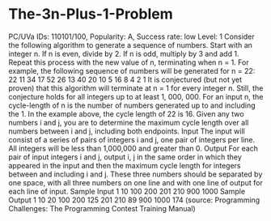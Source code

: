 # The-3n-Plus-1-Problem
PC/UVa IDs: 110101/100, Popularity: A, Success rate: low Level: 1
Consider the following algorithm to generate a sequence of numbers. Start with an
integer n. If n is even, divide by 2. If n is odd, multiply by 3 and add 1. Repeat this
process with the new value of n, terminating when n = 1. For example, the following
sequence of numbers will be generated for n = 22:
22 11 34 17 52 26 13 40 20 10 5 16 8 4 2 1
It is conjectured (but not yet proven) that this algorithm will terminate at n = 1 for
every integer n. Still, the conjecture holds for all integers up to at least 1, 000, 000.
For an input n, the cycle-length of n is the number of numbers generated up to and
including the 1. In the example above, the cycle length of 22 is 16. Given any two
numbers i and j, you are to determine the maximum cycle length over all numbers
between i and j, including both endpoints.
Input
The input will consist of a series of pairs of integers i and j, one pair of integers per
line. All integers will be less than 1,000,000 and greater than 0.
Output
For each pair of input integers i and j, output i, j in the same order in which they
appeared in the input and then the maximum cycle length for integers between and
including i and j. These three numbers should be separated by one space, with all three
numbers on one line and with one line of output for each line of input.
Sample Input
1 10
100 200
201 210
900 1000
Sample Output
1 10 20
100 200 125
201 210 89
900 1000 174
(source: Programming Challenges: The Programming Contest Training Manual)
